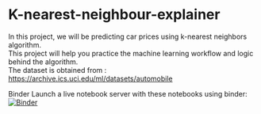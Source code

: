 # K-nearest-neighbour-explainer
In this project, we will be predicting car prices using k-nearest neighbors algorithm.  
This project will help you practice the machine learning workflow and logic behind the algorithm.  
The dataset is obtained from : https://archive.ics.uci.edu/ml/datasets/automobile  


Binder
Launch a live notebook server with these notebooks using binder:  
[![Binder](https://mybinder.org/badge.svg)](https://mybinder.org/v2/gh/aman-sharma-nine/K-nearest-neighbour-explainer/master)  

